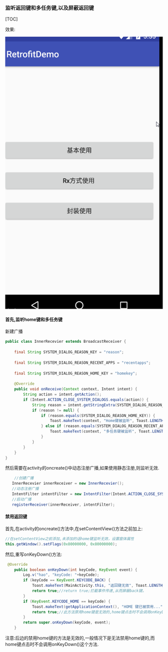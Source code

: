 ### 监听返回键和多任务键,以及屏蔽返回键

[TOC]

效果:

  ![1](pic\1.gif)



#### 首先,监听home键和多任务键

新建广播

~~~~java
public class InnerRecevier extends BroadcastReceiver {

    final String SYSTEM_DIALOG_REASON_KEY = "reason";

    final String SYSTEM_DIALOG_REASON_RECENT_APPS = "recentapps";

    final String SYSTEM_DIALOG_REASON_HOME_KEY = "homekey";

    @Override
    public void onReceive(Context context, Intent intent) {
        String action = intent.getAction();
        if (Intent.ACTION_CLOSE_SYSTEM_DIALOGS.equals(action)) {
            String reason = intent.getStringExtra(SYSTEM_DIALOG_REASON_KEY);
            if (reason != null) {
                if (reason.equals(SYSTEM_DIALOG_REASON_HOME_KEY)) {
                    Toast.makeText(context, "Home键被监听", Toast.LENGTH_SHORT).show();
                } else if (reason.equals(SYSTEM_DIALOG_REASON_RECENT_APPS)) {
                    Toast.makeText(context, "多任务键被监听", Toast.LENGTH_SHORT).show();
                }
            }
        }
    }
}
~~~~

然后需要在activity的oncreate()中动态注册广播,如果使用静态注册,则监听无效.

~~~~java
	//创建广播
   InnerRecevier innerReceiver = new InnerRecevier();
   //动态注册广播
   IntentFilter intentFilter = new IntentFilter(Intent.ACTION_CLOSE_SYSTEM_DIALOGS);
   //启动广播
   registerReceiver(innerReceiver, intentFilter);
~~~~

#### 禁用返回键

首先,在activity的oncreate()方法中,在setContentView()方法之前加上:

~~~~java
//在setContentView之前添加,未添加的话home键监听无效，设置窗体属性
this.getWindow().setFlags(0x80000000, 0x80000000);
~~~~

然后,重写onKeyDown()方法:

~~~~java
 @Override
    public boolean onKeyDown(int keyCode, KeyEvent event) {
        Log.v("hao", "keyCode: "+keyCode);
        if (keyCode == KeyEvent.KEYCODE_BACK) {
            Toast.makeText(MainActivity.this, "返回键无效", Toast.LENGTH_SHORT).show();
            return true;//return true;拦截事件传递,从而屏蔽back键。
        }
        if (KeyEvent.KEYCODE_HOME == keyCode) {
            Toast.makeText(getApplicationContext(), "HOME 键已被禁用...", Toast.LENGTH_SHORT).show();
            return true;//此方法禁用home键是无效的,home键点击时不会调用onKeyDown()这个方法.
        }
        return super.onKeyDown(keyCode, event);
    }
~~~~

注意:后边的禁用home键的方法是无效的,一般情况下是无法禁用home键的,而home键点击时不会调用onKeyDown()这个方法.